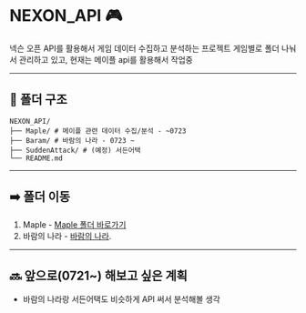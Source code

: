 # NEXON_API 🎮

넥슨 오픈 API를 활용해서 게임 데이터 수집하고 분석하는 프로젝트 
게임별로 폴더 나눠서 관리하고 있고, 현재는 메이플 api를 활용해서 작업중

---

## 📁 폴더 구조

```
NEXON_API/
├── Maple/ # 메이플 관련 데이터 수집/분석 - ~0723
├── Baram/ # 바람의 나라 - 0723 ~
├── SuddenAttack/ # (예정) 서든어택
└── README.md
```
---

## ➡️ 폴더 이동
1. Maple - [Maple 폴더 바로가기](https://github.com/pjjongho/NEXON_API/tree/main/Maple)
2. 바람의 나라 - [바람의 나라](https://github.com/pjjongho/NEXON_API/tree/main/Baram).

---


## 🔜 앞으로(0721~) 해보고 싶은 계획

- 바람의 나라랑 서든어택도 비슷하게 API 써서 분석해볼 생각
